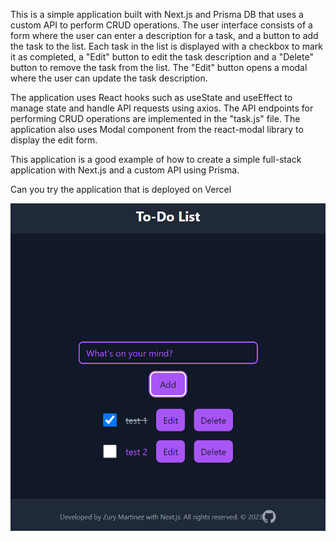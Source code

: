 This is a simple application built with Next.js and Prisma DB that uses a custom API to perform CRUD operations. The user interface consists of a form where the user can enter a description for a task, and a button to add the task to the list. Each task in the list is displayed with a checkbox to mark it as completed, a "Edit" button to edit the task description and a "Delete" button to remove the task from the list. The "Edit" button opens a modal where the user can update the task description.

The application uses React hooks such as useState and useEffect to manage state and handle API requests using axios. The API endpoints for performing CRUD operations are implemented in the "task.js" file. The application also uses Modal component from the react-modal library to display the edit form.

This application is a good example of how to create a simple full-stack application with Next.js and a custom API using Prisma.

Can you try the application that is deployed on Vercel

![ScreenShot](todolistimage/screenshot.png)